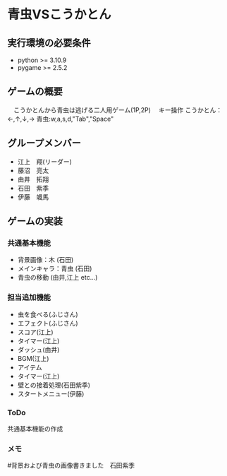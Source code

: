 # 青虫VSこうかとん

## 実行環境の必要条件 
* python >= 3.10.9
* pygame >= 2.5.2

## ゲームの概要
　こうかとんから青虫は逃げる二人用ゲーム(1P,2P)
　キー操作
  こうかとん：←,↑,↓,→
  青虫:w,a,s,d,"Tab","Space" 

## グループメンバー
* 江上　翔(リーダー)
* 藤沼　亮太
* 由井　拓翔
* 石田　紫季
* 伊藤　颯馬

## ゲームの実装
### 共通基本機能
* 背景画像：木 (石田)
* メインキャラ：青虫 (石田)
* 青虫の移動 (由井,江上 etc...)

### 担当追加機能
* 虫を食べる(ふじさん)
* エフェクト(ふじさん)
* スコア(江上)
* タイマー(江上)
* ダッシュ(由井)
* BGM(江上)
* アイテム
* タイマー(江上)
* 壁との接着処理(石田紫季)
* スタートメニュー(伊藤)

### ToDo
共通基本機能の作成

### メモ
#背景および青虫の画像書きました　石田紫季